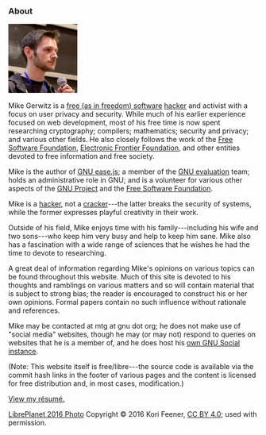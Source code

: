 ### About

<img src="/images/me-libreplanet-2016.png"
     alt="Photo of Mike"
     title="LibrePlanet 2016 Talk 'Restore Online Freedom!'"
     class="inline-img avatar" />

Mike Gerwitz is a [free (as in freedom) software][0] [hacker] and activist
with a focus on user privacy and security.
While much of his earlier experience focused on web development, most of his
free time is now spent researching cryptography; compilers; mathematics;
security and privacy; and various other fields.  He also closely follows the
work of the [Free Software Foundation][0],
[Electronic Frontier Foundation][3], and other entities devoted to free
information and free society.

Mike is the author of [GNU ease.js][easejs]; a member of the
[GNU evaluation][gnueval] team; holds an administrative role in GNU; and is
a volunteer for various other aspects of the [GNU Project] and the
[Free Software Foundation].

Mike is a [hacker], not a [cracker]---the latter breaks the security of
systems, while the former expresses playful creativity in their work.

Outside of his field, Mike enjoys time with his family---including his
wife and two sons---who keep him very busy and help to keep him sane.  Mike
also has a fascination with a wide range of sciences that he wishes he had
the time to devote to researching.

A great deal of information regarding Mike's opinions on various topics can be
found throughout this website. Much of this site is devoted to his thoughts and
ramblings on various matters and so will contain material that is subject to
strong bias; the reader is encouraged to construct his or her own opinions.
Formal papers contain no such influence without rationale and references.

Mike may be contacted at mtg at gnu dot org; he does not make use of "social
media" websites, though he may (or may not) respond to queries on websites
that he is a member of, and he does host his
[own GNU Social instance][social].

(Note: This website itself is free/libre---the source code is available via
the commit hash links in the footer of various pages and the content is
licensed for free distribution and, in most cases, modification.)

[View my résumé.][resume]

<span class="attribution">[LibrePlanet 2016 Photo][photo]
Copyright&nbsp;&copy;&nbsp;2016 Kori&nbsp;Feener, [CC BY 4.0][ccby]; used
with permission.</span>


[0]: http://www.gnu.org/philosophy/
[hacker]: https://stallman.org/articles/on-hacking.html
[cracker]: https://stallman.org/articles/on-hacking.html
[GNU Project]: https://gnu.org/
[Free Software Foundation]: https://fsf.org/
[3]: http://eff.org/
[easejs]: https://gnu.org/software/easejs
[resume]: about/resume
[gnueval]: https://www.gnu.org/help/evaluation.html
[photo]: https://media.libreplanet.org/u/libreplanet/m/session-03-c-ms-png-libreplanet-2016-sessions-ec00/
[ccby]: https://creativecommons.org/licenses/by/4.0/
[social]: https://social.mikegerwitz.com/

